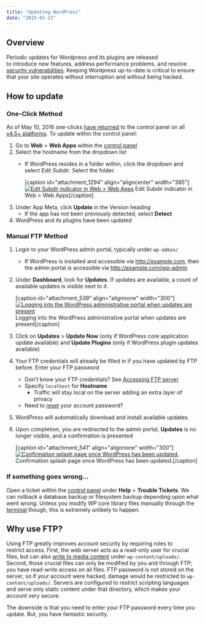 ```yaml
---
title: "Updating WordPress"
date: "2015-01-23"
---
```


## Overview

Periodic updates for Wordpress and its plugins are released to introduce new features, address performance problems, and resolve [security vulnerabilities](https://cve.mitre.org/cgi-bin/cvekey.cgi?keyword=wordpress). Keeping Wordpress up-to-date is critical to ensure that your site operates without interruption and without being hacked.

## How to update

### One-Click Method

As of May 10, 2016 one-clicks [have returned](http://updates.apnscp.com/2016/05/one-clicks-are-back/) to the control panel on all [v4.5+ platforms](https://kb.apnscp.com/platform/determining-platform-version/). To update within the control panel:

1. Go to **Web** > **Web Apps** within the [control panel](https://kb.apnscp.com/control-panel/logging-into-the-control-panel/)
2. Select the hostname from the dropdown list
    - If WordPress resides in a folder within, click the dropdown and select _Edit Subdir_. Select the folder.
        
        \[caption id="attachment\_1294" align="aligncenter" width="385"\][![Edit Subdir indicator in Web > Web Apps](https://kb.apnscp.com/wp-content/uploads/2015/01/edit-subdir-indicator.png)](https://kb.apnscp.com/wp-content/uploads/2015/01/edit-subdir-indicator.png) Edit Subdir indicator in Web > Web Apps\[/caption\]
3. Under App Meta, click **Update** in the Version heading
    - If the app has not been previously detected, select **Detect**
4. WordPress and its plugins have been updated

### Manual FTP Method

1. Login to your WordPress admin portal, typically under `wp-admin/`
    - If WordPress is installed and accessible via http://example.com, then the admin portal is accessible via http://example.com/wp-admin
2. Under **Dashboard**, look for **Updates**. If updates are available, a count of available updates is visible next to it.
    
    \[caption id="attachment\_539" align="alignnone" width="300"\][![Logging into the WordPress administrative portal when updates are present](https://kb.apnscp.com/wp-content/uploads/2015/01/wordpress-updates-present-300x62.png)](https://kb.apnscp.com/wp-content/uploads/2015/01/wordpress-updates-present.png) Logging into the WordPress administrative portal when updates are present\[/caption\]
3. Click on **Updates** > **Update Now** (only if WordPress core application update available) and **Update Plugins** (only if WordPress plugin updates available)
4. Your FTP credentials will already be filled in if you have updated by FTP before. Enter your FTP password
    - Don't know your FTP credentials? See [Accessing FTP server](https://kb.apnscp.com/ftp/accessing-ftp-server/)
    - Specify `localhost` for **Hostname**
        - Traffic will stay local on the server adding an extra layer of privacy
    - Need to [reset](https://kb.apnscp.com/control-panel/resetting-your-password/) your account password?
5. WordPress will automatically download and install available updates.
6. Upon completion, you are redirected to the admin portal, **Updates** is no longer visible, and a confirmation is presented
    
    \[caption id="attachment\_541" align="alignnone" width="300"\][![Confirmation splash page once WordPress has been updated.](https://kb.apnscp.com/wp-content/uploads/2015/01/wordpress-update-completed-300x56.png)](https://kb.apnscp.com/wp-content/uploads/2015/01/wordpress-update-completed.png) Confirmation splash page once WordPress has been updated.\[/caption\]

### If something goes wrong...

Open a ticket within the [control panel](https://kb.apnscp.com/control-panel/logging-into-the-control-panel/) under **Help** > **Trouble Tickets**. We can rollback a database backup or filesystem backup depending upon what went wrong. Unless you modify WP core library files manually through the [terminal](https://kb.apnscp.com/terminal/accessing-terminal/) though, this is extremely unlikely to happen.

## Why use FTP?

Using FTP greatly improves account security by requiring roles to restrict access. First, the web server acts as a read-only user for crucial files, but can also [write to media content](https://kb.apnscp.com/php-wordpress/enabling-write-access/) under `wp-content/uploads/`. Second, those crucial files can only be modified by you and through FTP; you have read-write access on all files. FTP password is not stored on the server, so if your account were hacked, damage would be restricted to `wp-content/uploads/`. Servers are configured to restrict scripting languages and serve only static content under that directory, which makes your account very secure.

The downside is that you need to enter your FTP password every time you update. But, you have fantastic security.
